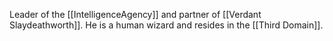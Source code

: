Leader of the [[IntelligenceAgency]] and partner of [[Verdant Slaydeathworth]]. He is a human wizard and resides in the [[Third Domain]].